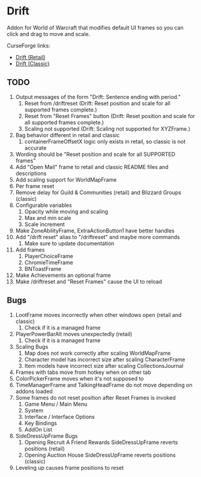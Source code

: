 # Drift
Addon for World of Warcraft that modifies default UI frames so you can click and drag to move and scale.

CurseForge links:
 * [Drift (Retail)](https://www.curseforge.com/wow/addons/drift)
 * [Drift (Classic)](https://www.curseforge.com/wow/addons/driftclassic)

## TODO
1. Output messages of the form "Drift: Sentence ending with period."
   1. Reset from /driftreset (Drift: Reset position and scale for all supported frames complete.)
   1. Reset from "Reset Frames" button (Drift: Reset position and scale for all supported frames complete.)
   1. Scaling not supported (Drift: Scaling not supported for XYZFrame.)
1. Bag behavior different in retail and classic
   1. containerFrameOffsetX logic only exists in retail, so classic is not accurate
1. Wording should be "Reset position and scale for all SUPPORTED frames"
1. Add "Open Mail" frame to retail and classic README files and descriptions
1. Add scaling support for WorldMapFrame
1. Per frame reset
1. Remove delay for Guild & Communities (retail) and Blizzard Groups (classic)
1. Configurable variables
   1. Opacity while moving and scaling
   1. Max and min scale
   1. Scale increment
1. Make ZoneAbilityFrame, ExtraActionButton1 have better handles
1. Add "/drift reset" alias to "/driftreset" and maybe more commands
   1. Make sure to update documentation
1. Add frames
   1. PlayerChoiceFrame
   1. ChromieTimeFrame
   1. BNToastFrame
1. Make Achievements an optional frame
1. Make /driftreset and "Reset Frames" cause the UI to reload

## Bugs
1. LootFrame moves incorrectly when other windows open (retail and classic)
   1. Check if it is a managed frame
1. PlayerPowerBarAlt moves unexpectedly (retail)
   1. Check if it is a managed frame
1. Scaling Bugs
   1. Map does not work correctly after scaling WorldMapFrame
   1. Character model has incorrect size after scaling CharacterFrame
   1. Item models have incorrect size after scaling CollectionsJournal
1. Frames with tabs move from hotkey when on other tab
1. ColorPickerFrame moves when it's not supposed to
1. TimeManagerFrame and TalkingHeadFrame do not move depending on addons loaded
1. Some frames do not reset position after Reset Frames is invoked
   1. Game Menu / Main Menu
   1. System
   1. Interface / Interface Options
   1. Key Bindings
   1. AddOn List
1. SideDressUpFrame Bugs
   1. Opening Recruit A Friend Rewards SideDressUpFrame reverts positions (retail)
   1. Opening Auction House SideDressUpFrame reverts positions (classic)
1. Leveling up causes frame positions to reset
